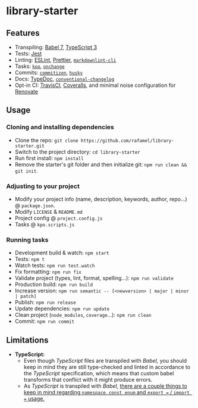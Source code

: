 # library-starter

<!-- [![Version](https://img.shields.io/npm/v/library-starter.svg)](https://www.npmjs.com/package/library-starter)
[![Build Status](https://img.shields.io/travis/rafamel/library-starter/master.svg)](https://travis-ci.org/rafamel/library-starter)
[![Coverage](https://img.shields.io/coveralls/rafamel/library-starter/master.svg)](https://coveralls.io/github/rafamel/library-starter)
[![Dependencies](https://img.shields.io/david/rafamel/library-starter.svg)](https://david-dm.org/rafamel/library-starter)
[![Vulnerabilities](https://img.shields.io/snyk/vulnerabilities/npm/library-starter.svg)](https://snyk.io/test/npm/library-starter)
[![License](https://img.shields.io/github/license/rafamel/library-starter.svg)](https://github.com/rafamel/library-starter/blob/master/LICENSE)
[![Types](https://img.shields.io/npm/types/library-starter.svg)](https://www.npmjs.com/package/library-starter)

<div align="center">
  <br />
  <br />
  <a href="https://www.npmjs.com/package/library-starter" target="_blank">
    <img alt="library-starter" width="350" src="https://raw.githubusercontent.com/rafamel/library-starter/master/assets/logo.png" />
  </a>
  <br />
  <br />
  <strong>A bells & whistles riseup based library starter</strong>
  <br />
  <br />
</div>

> A bells & whistles riseup based library starter.

If you find it useful, consider [starring the project](https://github.com/rafamel/library-starter) 💪 and/or following [its author](https://github.com/rafamel) ❤️ -there's more on the way!

## Install

[`npm install library-starter`](https://www.npmjs.com/package/library-starter)

## Motivation / Use cases | Documentation | Usage / Examples -->

## Features

* Transpiling: [Babel 7](https://babeljs.io/), [TypeScript 3](https://en.wikipedia.org/wiki/TypeScript)
* Tests: [Jest](https://jestjs.io/)
* Linting: [ESLint](https://github.com/eslint/eslint), [Prettier](https://github.com/prettier/prettier), [`markdownlint-cli`](https://github.com/igorshubovych/markdownlint-cli)
* Tasks: [`kpo`](https://github.com/rafamel/kpo), [`onchange`](https://github.com/Qard/onchange)
* Commits: [`commitizen`](https://github.com/commitizen/cz-cli), [`husky`](https://github.com/typicode/husky)
* Docs: [TypeDoc](https://github.com/TypeStrong/typedoc/), [`conventional-changelog`](https://github.com/conventional-changelog)
* Opt-in CI: [TravisCI](https://travis-ci.org/), [Coveralls](https://coveralls.io/), and minimal noise configuration for [Renovate](https://renovatebot.com/)

## Usage

### Cloning and installing dependencies

* Clone the repo: `git clone https://github.com/rafamel/library-starter.git`
* Switch to the project directory: `cd library-starter`
* Run first install: `npm install`
* Remove the starter's git folder and then initialize git: `npm run clean && git init`.

### Adjusting to your project

* Modify your project info (name, description, keywords, author, repo...) @ `package.json`.
* Modify `LICENSE` & `README.md`
* Project config @ `project.config.js`
* Tasks @ `kpo.scripts.js`

### Running tasks

* Development build & watch: `npm start`
* Tests: `npm t`
* Watch tests: `npm run test.watch`
* Fix formatting: `npm run fix`
* Validate project (types, lint, format, spelling...): `npm run validate`
* Production build: `npm run build`
* Increase version: `npm run semantic -- [<newversion> | major | minor | patch]`
* Publish: `npm run release`
* Update dependencies: `npm run update`
* Clean project (`node_modules`, `coverage`...): `npm run clean`
* Commit: `npm run commit`

## Limitations

* **TypeScript:**
  * Even though *TypeScript* files are transpiled with *Babel,* you should keep in mind they are still type-checked and linted in accordance to the *TypeScript* specification, which means that custom babel transforms that conflict with it might produce errors.
  * As *TypeScript* is transpiled with *Babel,* [there are a couple things to keep in mind regarding `namespace`, `const enum` and `export =` / `import =` usage.](https://babeljs.io/docs/en/babel-plugin-transform-typescript)
